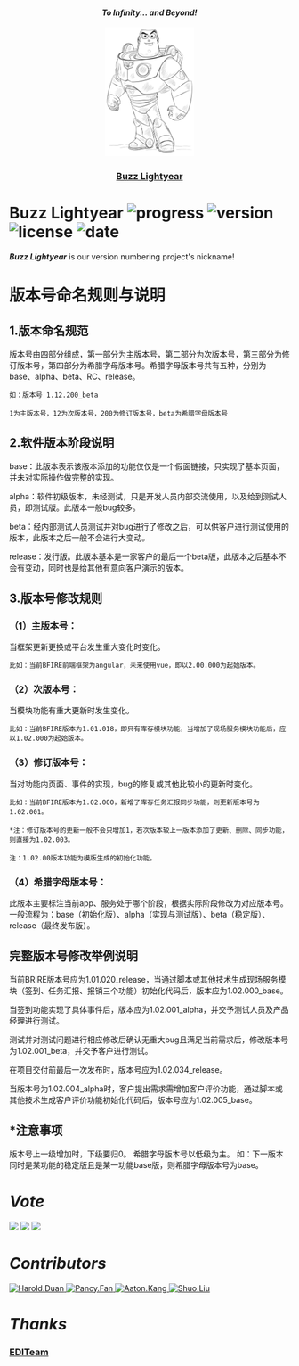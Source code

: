 <h4 align="center"><i><b> To Infinity... and Beyond! </b></i></h4>
<p align="center">
  <a href="https://github.com/EDITeam/versionnumbering"><img src="/static/buzz-lightyear.png" width="160" alt="Buzz Lightyear's logo" /></a>
</p>
<h3 align="center"><a href="https://github.com/EDITeam/versionnumbering">Buzz Lightyear</a></h3>

# **Buzz Lightyear** ![progress](http://progressed.io/bar/10?title=done) ![version](https://img.shields.io/badge/version-1.0.1-blue.svg?cacheSeconds=2592000) ![license](https://img.shields.io/badge/license-MIT-green.svg) ![date](https://img.shields.io/date/1550979780.svg)

***Buzz Lightyear*** is our version numbering project's nickname!

# 版本号命名规则与说明

## 1.版本命名规范

版本号由四部分组成，第一部分为主版本号，第二部分为次版本号，第三部分为修订版本号，第四部分为希腊字母版本号。希腊字母版本号共有五种，分别为base、alpha、beta、RC、release。

    如：版本号 1.12.200_beta

    1为主版本号，12为次版本号，200为修订版本号，beta为希腊字母版本号


## 2.软件版本阶段说明

base：此版本表示该版本添加的功能仅仅是一个假面链接，只实现了基本页面，并未对实际操作做完整的实现。

alpha：软件初级版本，未经测试，只是开发人员内部交流使用，以及给到测试人员，即测试版。此版本一般bug较多。

beta：经内部测试人员测试并对bug进行了修改之后，可以供客户进行测试使用的版本，此版本之后一般不会进行大变动。

release：发行版。此版本基本是一家客户的最后一个beta版，此版本之后基本不会有变动，同时也是给其他有意向客户演示的版本。


## 3.版本号修改规则

### （1）主版本号：

当框架更新更换或平台发生重大变化时变化。

    比如：当前BFIRE前端框架为angular，未来使用vue，即以2.00.000为起始版本。

### （2）次版本号：

当模块功能有重大更新时发生变化。

    比如：当前BFIRE版本为1.01.018，即只有库存模块功能，当增加了现场服务模块功能后，应以1.02.000为起始版本。

### （3）修订版本号：

当对功能内页面、事件的实现，bug的修复或其他比较小的更新时变化。

    比如：当前BFIRE版本为1.02.000，新增了库存任务汇报同步功能，则更新版本号为1.02.001。
    
    *注：修订版本号的更新一般不会只增加1，若次版本较上一版本添加了更新、删除、同步功能，则直接为1.02.003。

    注：1.02.00版本功能为模版生成的初始化功能。

### （4）希腊字母版本号：

此版本主要标注当前app、服务处于哪个阶段，根据实际阶段修改为对应版本号。一般流程为：base（初始化版）、alpha（实现与测试版）、beta（稳定版）、release（最终发布版）。


## 完整版本号修改举例说明

当前BRIRE版本号应为1.01.020_release，当通过脚本或其他技术生成现场服务模块（签到、任务汇报、报销三个功能）初始化代码后，版本应为1.02.000_base。
    
当签到功能实现了具体事件后，版本应为1.02.001_alpha，并交予测试人员及产品经理进行测试。
    
测试并对测试问题进行相应修改后确认无重大bug且满足当前需求后，修改版本号为1.02.001_beta，并交予客户进行测试。

在项目交付前最后一次发布时，版本号应为1.02.034_release。

当版本号为1.02.004_alpha时，客户提出需求需增加客户评价功能，通过脚本或其他技术生成客户评价功能初始化代码后，版本号应为1.02.005_base。

## *注意事项

版本号上一级增加时，下级要归0。
希腊字母版本号以低级为主。
    如：下一版本同时是某功能的稳定版且是某一功能base版，则希腊字母版本号为base。

# ***Vote***

[![](https://api.gh-polls.com/poll/01D4EXW6HB0307XQTJSPRTH1W3/Agree)](https://api.gh-polls.com/poll/01D4EXW6HB0307XQTJSPRTH1W3/Agree/vote)
[![](https://api.gh-polls.com/poll/01D4EXW6HB0307XQTJSPRTH1W3/Disagree)](https://api.gh-polls.com/poll/01D4EXW6HB0307XQTJSPRTH1W3/Disagree/vote)
[![](https://api.gh-polls.com/poll/01D4EXW6HB0307XQTJSPRTH1W3/I%20have%20other%20proposals)](https://api.gh-polls.com/poll/01D4EXW6HB0307XQTJSPRTH1W3/I%20have%20other%20proposals/vote)

# ***Contributors***
<a href="https://github.com/EDITeam/versionnumbering/graphs/contributors">
  <img src="https://avatars2.githubusercontent.com/u/16353458?s=400&v=4" width="70" alt="Harold.Duan" />
  <img src="https://avatars3.githubusercontent.com/u/4202696?s=400&v=4" width="70" alt="Pancy.Fan" />
  <img src="https://avatars2.githubusercontent.com/u/28555389?s=400&v=4" width="70" alt="Aaton.Kang" />
  <img src="https://avatars1.githubusercontent.com/u/45222954?s=400&v=4" width="70" alt="Shuo.Liu" /></a>
</a>

# ***Thanks***
<h3 align="left">
  <a href="https://github.com/EDITeam">EDITeam</a>
</h3>